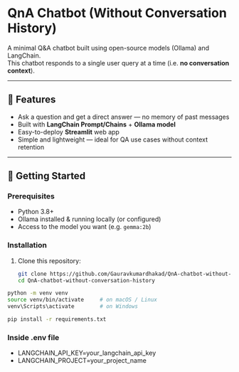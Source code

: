 # QnA Chatbot (Without Conversation History)

A minimal Q&A chatbot built using open-source models (Ollama) and LangChain.  
This chatbot responds to a single user query at a time (i.e. **no conversation context**).

---

## 🧠 Features

- Ask a question and get a direct answer — no memory of past messages  
- Built with **LangChain Prompt/Chains** + **Ollama model**  
- Easy-to-deploy **Streamlit** web app  
- Simple and lightweight — ideal for QA use cases without context retention  

---

## 🚀 Getting Started

### Prerequisites

- Python 3.8+  
- Ollama installed & running locally (or configured)  
- Access to the model you want (e.g. `gemma:2b`)  

### Installation

1. Clone this repository:
   ```bash
   git clone https://github.com/Gauravkumardhakad/QnA-chatbot-without-conversation-history.git
   cd QnA-chatbot-without-conversation-history
   ```

  ```bash
  python -m venv venv
  source venv/bin/activate     # on macOS / Linux
  venv\Scripts\activate        # on Windows
  ```

  ```bash
  pip install -r requirements.txt
  ```
### Inside .env file
- LANGCHAIN_API_KEY=your_langchain_api_key
- LANGCHAIN_PROJECT=your_project_name


